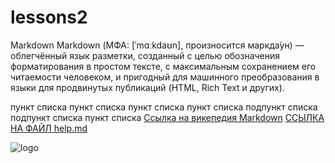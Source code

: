 # lessons2
 Markdown
Markdown (МФА: [ˈmɑːkdaʊn], произносится маркда́ун)
— облегчённый язык разметки, созданный с целью обозначения форматирования в простом тексте,
с максимальным сохранением его читаемости человеком, и пригодный для машинного преобразования в языки для продвинутых публикаций (HTML, Rich Text и других).

пункт списка
пункт списка
пункт списка
пункт списка
подпункт списка
подпункт списка
пункт списка
[Ссылка на викепедия Markdown](https://ru.wikipedia.org/wiki/Markdown)
[ССЫЛКА НА ФАЙЛ help.md](.help.md)

![logo](https://i.vimeocdn.com/video/432547040-54ee20f92eacbf809b266dd97a77af4999b3234d4c1b72ace8313a0e22bfad8b-d?f=webp)
